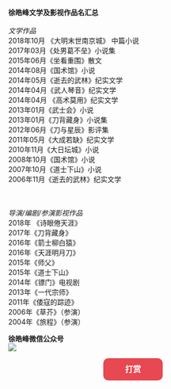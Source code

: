 
<b>徐皓峰文学及影视作品名汇总</b><br><br>
<i>文学作品</i><br>
2018年10月 《大明末世南京城》 中篇小说<br>
2017年03月《处男葛不垒》小说集<br>
2015年06月《坐看重围》散文<br>
2014年08月《国术馆》小说<br>
2014年05月《逝去的武林》纪实文学<br>
2014年04月《武人琴音》纪实文学<br>
2014年04月 《高术莫用》纪实文学<br>
2013年01月《武士会》小说<br>
2013年01月《刀背藏身》小说集<br>
2012年06月《刀与星辰》影评集<br>
2011年05月《大成若缺》纪实文学<br>
2010年11月《大日坛城》小说<br>
2008年10月《国术馆》小说<br>
2007年10月《道士下山》小说<br>
2006年11月《逝去的武林》纪实文学<br>

<br><br>
<i>导演/编剧/参演影视作品</i><br>
2018年 《诗眼倦天涯》<br>
2017年《刀背藏身》<br>
2016年《箭士柳白猿》<br>
2016年《天涯明月刀》<br>
2015年《师父》<br>
2015年《道士下山》<br>
2014年《镖门》电视剧<br>
2013年《一代宗师》<br>
2011年《倭寇的踪迹》<br>
2006年《草芥》（参演）<br>
2004年《旅程》（参演）<br>

<b>徐皓峰微信公众号</b><br>
<img src="http://ww1.sinaimg.cn/thumbnail/006891Mqgy1gcusxgm8upj307a07a0sz.jpg"/>

<head>
    <meta http-equiv="Content-Type" content="text/html; charset=utf-8" />
    <script type="text/javascript" src="http://apps.bdimg.com/libs/jquery/1.6.4/jquery.min.js"></script>
    <title>打赏</title>
    <style type="text/css">
        .content{width:80%;margin:10px auto;}
        .hide_box{z-index:999;filter:alpha(opacity=50);background:#666;opacity: 0.5;-moz-opacity: 0.5;left:0;top:0;height:99%;width:100%;position:fixed;display:none;}
        .shang_box{width:540px;height:540px;padding:10px;background-color:#fff;border-radius:10px;position:fixed;z-index:1000;left:50%;top:50%;margin-left:-280px;margin-top:-280px;border:1px dotted #dedede;display:none;}
        .shang_box img{border:none;border-width:0;}
        .dashang{display:block;width:100px;margin:5px auto;height:25px;line-height:25px;padding:10px;background-color:#E74851;color:#fff;text-align:center;text-decoration:none;border-radius:10px;font-weight:bold;font-size:16px;transition: all 0.3s;}
        .dashang:hover{opacity:0.8;padding:15px;font-size:18px;}
        .shang_close{float:right;display:inline-block;}
                .shang_logo{display:block;text-align:center;margin:20px auto;}
        .shang_tit{width: 100%;height: 75px;text-align: center;line-height: 66px;color: #a3a3a3;font-size: 16px;background: url('/dsimg/cy-reward-title-bg.jpg');font-family: 'Microsoft YaHei';margin-top: 7px;margin-right:2px;}
        .shang_tit p{color:#a3a3a3;text-align:center;font-size:16px;}
        .shang_payimg{width:140px;padding:10px;border:6px solid #EA5F00;margin:0 auto;border-radius:3px;height:140px;}
        .shang_payimg img{display:block;text-align:center;width:140px;height:140px; }
        .pay_explain{text-align:center;margin:10px auto;font-size:12px;color:#545454;}
        .radiobox{width: 16px;height: 16px;background: url('https://static.runoob.com/images/dashang/radio2.jpg');display: block;float: left;margin-top: 5px;margin-right: 14px;}
        .checked .radiobox{background:url('https://static.runoob.com/images/dashang/radio1.jpg');}
        .shang_payselect{text-align:center;margin:0 auto;margin-top:40px;cursor:pointer;height:60px;width:280px;}
        .shang_payselect .pay_item{display:inline-block;margin-right:10px;float:left;}
        .shang_info{clear:both;}
		.shang_info p,.shang_info a{color:#C3C3C3;text-align:center;font-size:12px;text-decoration:none;line-height:2em;}
    </style>
</head>

<body>
    <div class="content">
    <p><a href="javascript:void(0)" onclick="dashangToggle()" class="dashang" title="打赏，支持一下">打赏</a></p>
    <div class="hide_box"></div>
    <div class="shang_box">
    	<a class="shang_close" href="javascript:void(0)" onclick="dashangToggle()" title="关闭"><img src="https://static.runoob.com/images/dashang/close.jpg" alt="取消" /></a>
       
    	<div class="shang_tit">
    		<p>感谢您的支持，我会继续努力的!</p>
    	</div>
    	<div class="shang_payimg">
    		<img src="https://static.runoob.com/images/dashang/alipayimg.png" alt="扫码支持" title="扫一扫" />
    	</div>
    		<div class="pay_explain">扫码打赏，你说多少就多少</div>
    	<div class="shang_payselect">
    		<div class="pay_item checked" data-id="alipay">
	    		<span class="radiobox"></span>
	    		<span class="pay_logo"><img src="https://static.runoob.com/images/dashang/alipay.jpg" alt="支付宝" /></span>
    		</div>
    		<div class="pay_item" data-id="weipay">
	    		<span class="radiobox"></span>
	    		<span class="pay_logo"><img src="https://static.runoob.com/images/dashang/wechat.jpg" alt="微信" /></span>
    		</div>
    	</div>
    	<div class="shang_info">
    		<p>打开<span id="shang_pay_txt">支付宝</span>扫一扫，即可进行扫码打赏哦</p>
    		<p>Powered by <a href="http://www.runoob.com" target="_blank" title="菜鸟教程">RUNOOB.COM</a>，学的不仅是技术，更是梦想！！！</p>
    	</div>
    </div>
    </div>
    <script type="text/javascript">
    $(function(){
    	$(".pay_item").click(function(){
    		$(this).addClass('checked').siblings('.pay_item').removeClass('checked');
    		var dataid=$(this).attr('data-id');
    		$(".shang_payimg img").attr("src","https://static.runoob.com/images/dashang/"+dataid+"img.png");
    		$("#shang_pay_txt").text(dataid=="alipay"?"支付宝":"微信");
    	});
    });
    function dashangToggle(){
    	$(".hide_box").fadeToggle();
    	$(".shang_box").fadeToggle();
    }
    </script>
</body>


Whenever you commit to this repository, GitHub Pages will run [Jekyll](https://jekyllrb.com/) to rebuild the pages in your site, from the content in your Markdown files.

### Markdown

Markdown is a lightweight and easy-to-use syntax for styling your writing. It includes conventions for

```markdown
Syntax highlighted code block

# Header 1
## Header 2
### Header 3

- Bulleted
- List

1. Numbered
2. List

**Bold** and _Italic_ and `Code` text

[Link](url) and ![Image](src)
```

For more details see [GitHub Flavored Markdown](https://guides.github.com/features/mastering-markdown/).

### Jekyll Themes

Your Pages site will use the layout and styles from the Jekyll theme you have selected in your [repository settings](https://github.com/tomxiongs/firsttest/settings). The name of this theme is saved in the Jekyll `_config.yml` configuration file.

### Support or Contact

Having trouble with Pages? Check out our [documentation](https://help.github.com/categories/github-pages-basics/) or [contact support](https://github.com/contact) and we’ll help you sort it out.
